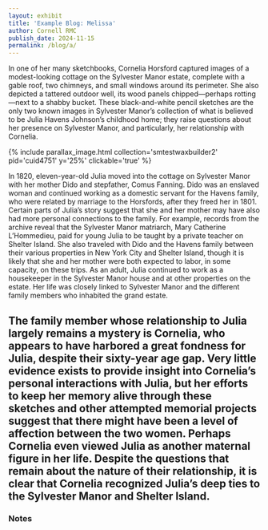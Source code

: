 ```yaml
---
layout: exhibit
title: 'Example Blog: Melissa'
author: Cornell RMC
publish_date: 2024-11-15
permalink: /blog/a/
---
```


In one of her many sketchbooks, Cornelia Horsford captured images of a modest-looking cottage on the Sylvester Manor estate, complete with a gable roof, two chimneys, and small windows around its perimeter. She also depicted a tattered outdoor well, its wood panels chipped—perhaps rotting—next to a shabby bucket. These black-and-white pencil sketches are the only two known images in Sylvester Manor’s collection of what is believed to be Julia Havens Johnson’s childhood home; they raise questions about her presence on Sylvester Manor, and particularly, her relationship with Cornelia. 


{% include parallax_image.html collection='smtestwaxbuilder2' pid='cuid4751' y='25%' clickable='true' %}


In 1820, eleven-year-old Julia moved into the cottage on Sylvester Manor with her mother Dido and stepfather, Comus Fanning. Dido was an enslaved woman and continued working as a domestic servant for the Havens family, who were related by marriage to the Horsfords, after they freed her in 1801. Certain parts of Julia’s story suggest that she and her mother may have also had more personal connections to the family. For example, records from the archive reveal that the Sylvester Manor matriarch, Mary Catherine L’Hommedieu, paid for young Julia to be taught by a private teacher on Shelter Island. She also traveled with Dido and the Havens family between their various properties in New York City and Shelter Island, though it is likely that she and her mother were both expected to labor, in some capacity, on these trips. As an adult, Julia continued to work as a housekeeper in the Sylvester Manor house and at other properties on the estate. Her life was closely linked to Sylvester Manor and the different family members who inhabited the grand estate. 

The family member whose relationship to Julia largely remains a mystery is Cornelia, who appears to have harbored a great fondness for Julia, despite their sixty-year age gap. Very little evidence exists to provide insight into Cornelia’s personal interactions with Julia, but her efforts to keep her memory alive through these sketches and other attempted memorial projects suggest that there might have been a level of affection between the two women. Perhaps Cornelia even viewed Julia as another maternal figure in her life. Despite the questions that remain about the nature of their relationship, it is clear that Cornelia recognized Julia’s deep ties to the Sylvester Manor and Shelter Island.
---

### Notes

[^1]: Integer eu augue elementum, venenatis nisi vitae, ultrices magna. Nunc accumsan sem quis tristique iaculis. Quisque sed lorem tortor.

[^2]: Nunc semper commodo fringilla. Proin eget metus eget felis faucibus aliquet. Cras ultrices turpis id nibh cursus fringilla. Aenean nec magna turpis. Suspendisse egestas tellus iaculis ante pharetra imperdiet ac at odio.
